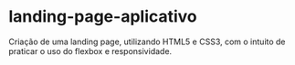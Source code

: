 # landing-page-aplicativo
Criação de uma landing page, utilizando HTML5 e CSS3, com o intuito de praticar o uso do flexbox e responsividade.
